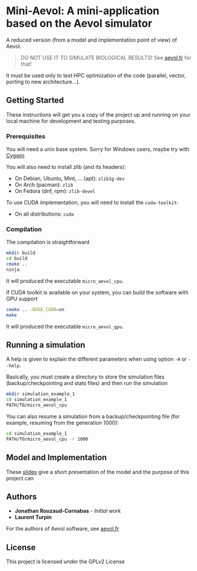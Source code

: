 # Mini-Aevol: A mini-application based on the Aevol simulator

A reduced version (from a model and implementation point of view) of Aevol.

> DO NOT USE IT TO SIMULATE BIOLOGICAL RESULTS! See [aevol.fr](http://www.aevol.fr) for that!

It must be used only to test HPC optimization of the code (parallel, vector, porting to new architecture...).

## Getting Started

These instructions will get you a copy of the project up and running on your local machine for development and testing purposes.

### Prerequisites

You will need a unix base system. Sorry for Windows users, maybe try with [Cygwin](http://www.cygwin.com/)

You will also need to install zlib (and its headers):

+ On Debian, Ubuntu, Mint, ... (apt): `zlib1g-dev`
+ On Arch (pacman): `zlib`
+ On Fedora (dnf, rpm): `zlib-devel`

To use CUDA implementation, you will need to install the `cuda-toolkit`:

+ On all distributions: `cuda`

### Compilation

The compilation is straightforward

```sh
mkdir build
cd build
cmake ..
ninja
```

It will produced the executable `micro_aevol_cpu`.

If CUDA toolkit is available on your system, you can build the software with GPU support

```sh
cmake .. -DUSE_CUDA=on
make
```

It will produced the executable `micro_aevol_gpu`.

## Running a simulation

A help is given to explain the different parameters when using option `-H` or `--help`.

Basically, you must create a directory to store the simulation files (backup/checkpointing and stats files) and then run the simulation

```sh
mkdir simulation_example_1
cd simulation_example_1
PATH/TO/micro_aevol_cpu
```

You can also resume a simulation from a backup/checkpointing file (for example, resuming from the generation 1000):

```sh
cd simulation_example_1
PATH/TO/micro_aevol_cpu -r 1000
```

## Model and Implementation

These [slides](/presentation/slides.pdf) give a short presentation of the model and the purpose of this project can

## Authors

+ **Jonathan Rouzaud-Cornabas** - *Initial work*
+ **Laurent Turpin**

For the authors of Aevol software, see [aevol.fr](http://www.aevol.fr)

## License

This project is licensed under the GPLv2 License

